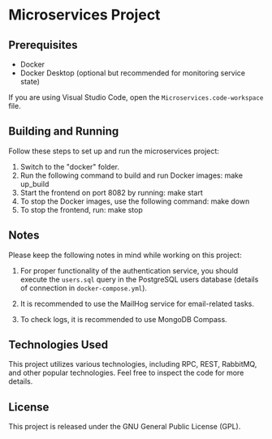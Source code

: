 # Microservices Project

## Prerequisites

- Docker
- Docker Desktop (optional but recommended for monitoring service state)

If you are using Visual Studio Code, open the `Microservices.code-workspace` file.

## Building and Running

Follow these steps to set up and run the microservices project:

1. Switch to the "docker" folder.
2. Run the following command to build and run Docker images:
        make up_build
3. Start the frontend on port 8082 by running:
        make start
4. To stop the Docker images, use the following command:
        make down
5. To stop the frontend, run:
        make stop

## Notes

Please keep the following notes in mind while working on this project:

1. For proper functionality of the authentication service, you should execute the `users.sql` query in the PostgreSQL users database (details of connection in `docker-compose.yml`).

2. It is recommended to use the MailHog service for email-related tasks.

3. To check logs, it is recommended to use MongoDB Compass.

## Technologies Used

This project utilizes various technologies, including RPC, REST, RabbitMQ, and other popular technologies. Feel free to inspect the code for more details.

## License

This project is released under the GNU General Public License (GPL).

